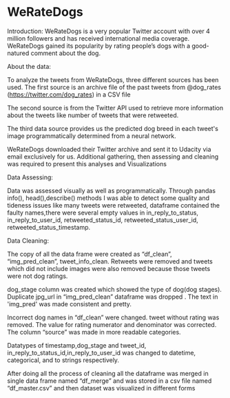 # WeRateDogs

Introduction:
WeRateDogs is a very popular Twitter account with over 4 million followers and has received international media coverage. WeRateDogs gained its popularity by rating people’s dogs with a good-natured comment about the dog.


About the data:

To analyze the tweets from WeRateDogs, three different sources has been used. The first source is an archive file of the past tweets from @dog_rates (https://twitter.com/dog_rates) in a CSV file

The second source is from the Twitter API used to retrieve more information about the tweets like number of tweets that were  retweeted.
 
The third data source provides us the predicted dog breed in each tweet's image programmatically determined from a neural network.

WeRateDogs downloaded their Twitter archive and sent it to Udacity via email exclusively for us.
Additional gathering, then assessing and cleaning was required to present this analyses and
Visualizations


Data Assessing:

Data was assessed visually as well as programmatically.  Through pandas info(), head(),describe() methods I was able to detect some quality and tideness issues like many tweets were retweeted, dataframe contained the faulty names,there were several empty values in in_reply_to_status, in_reply_to_user_id, retweeted_status_id, retweeted_status_user_id, retweeted_status_timestamp.



Data Cleaning:

The copy of all the data frame were created as “df_clean”, “img_pred_clean”, tweet_info_clean.
Retweets were removed and tweets which did not include images were also removed because
those tweets were not dog ratings.

dog_stage column was created which showed the type of dog(dog stages).
Duplicate jpg_url in “img_pred_clean” dataframe was dropped . The text in 'img_pred' was made consistent and pretty.

Incorrect dog names in “df_clean” were changed. tweet without rating was removed. The value for rating numerator and denominator was corrected. The column “source” was made in more readable categories.

Datatypes of timestamp,dog_stage and tweet_id, in_reply_to_status_id,in_reply_to_user_id  was changed to datetime, categorical, and to strings respectively.

After doing all the process of cleaning all the dataframe was merged in single data frame named “df_merge” and was stored in a csv file named “df_master.csv” and then dataset was visualized in different forms
